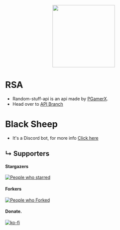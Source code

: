 <p align="center">
<img src="https://pgamerx.com/assets/images/unnamed.jpeg" width="200" height="200" />
</p>


# RSA
* Random-stuff-api is an api made by [PGamerX](https://pgamerx.com).
* Head over to [API Branch](https://github.com/pgamerxdev/projects/tree/api)

# Black Sheep
* It's a Discord bot, for more info [Click here](https://github.com/pgamerxdev/projects/tree/black-sheep)



## &#8627; Supporters

#### Stargazers 
[![People who starred](https://reporoster.com/stars/pgamerxdev/projects)](https://github.com/pgamerxdev/projects/stargazers)      
#### Forkers 
[![People who Forked](https://reporoster.com/forks/pgamerxdev/projects)](https://github.com/pgamerxdev/projects/)     
#### Donate.    
[![ko-fi](https://ko-fi.com/img/githubbutton_sm.svg)](https://ko-fi.com/U7U438GWF)   
<br />     

